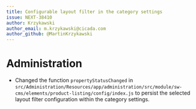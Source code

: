 ```yaml
---
title: Configurable layout filter in the category settings
issue: NEXT-38410
author: Krzykawski
author_email: m.krzykawski@cicada.com
author_github: @MartinKrzykawski
---
```

# Administration
* Changed the function `propertyStatusChanged` in `src/Administration/Resources/app/administration/src/module/sw-cms/elements/product-listing/config/index.js` to persist the selected layout filter configuration within the category settings.
